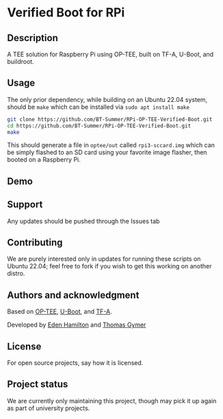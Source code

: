 # Verified Boot for RPi

## Description
A TEE solution for Raspberry Pi using OP-TEE, built on TF-A, U-Boot, and buildroot.

## Usage

The only prior dependency, while building on an Ubuntu 22.04 system, should be `make` which can be installed via `sudo apt install make`

```bash
git clone https://github.com/BT-Summer/RPi-OP-TEE-Verified-Boot.git
cd https://github.com/BT-Summer/RPi-OP-TEE-Verified-Boot.git
make
```

This should generate a file in `optee/out` called `rpi3-sccard.img` which can be simply flashed to an SD card using your favorite image flasher, then booted on a Raspberry Pi.

## Demo


## Support
Any updates should be pushed through the Issues tab

## Contributing
We are purely interested only in updates for running these scripts on Ubuntu 22.04; feel free to fork if you wish to get this working on another distro.

## Authors and acknowledgment
Based on [OP-TEE](https://github.com/OP-TEE), [U-Boot](https://github.com/u-boot), and [TF-A](https://github.com/ARM-software/arm-trusted-firmware).

Developed by [Eden Hamilton](https://github.com/EdenH1234) and [Thomas Gymer](https://github.com/TommyGymer)

## License
For open source projects, say how it is licensed.

## Project status
We are currently only maintaining this project, though may pick it up again as part of university projects.
